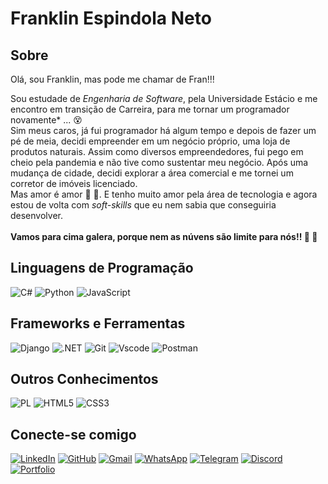 <h1>
<spam>Franklin Espindola Neto</spam>
</br>
</h1>

## Sobre

Olá, sou Franklin, mas pode me chamar de Fran!!! 

<spam>Sou estudade de *Engenharia de Software*, pela Universidade Estácio e me encontro em transição de Carreira, para me tornar um programador novamente* ... &#128565;</br>
Sim meus caros, já fui programador há algum tempo e depois de fazer um pé de meia, decidi empreender em um negócio próprio, uma loja de produtos naturais. 
Assim como diversos empreendedores, fui pego em cheio pela pandemia e não tive como sustentar meu negócio. Após uma mudança de cidade, decidi explorar a área comercial e me tornei um corretor de imóveis licenciado. </br>
Mas amor é amor &#129392; &#129392;. E tenho muito amor pela área de tecnologia e agora estou de volta com *soft-skills* que eu nem sabia que conseguiria desenvolver. </br></br>
<b>Vamos para cima galera, porque nem as núvens são limite para nós!! &#128640; &#128640;</b></spam>

## Linguagens de Programação

![C#](https://img.shields.io/badge/C%23-239120?style=for-the-badge&logo=c-sharp&logoColor=white)
![Python](https://img.shields.io/badge/python-3670A0?style=for-the-badge&logo=python&logoColor=ffdd54)
![JavaScript](https://img.shields.io/badge/JavaScript-F7DF1E?style=for-the-badge&logo=javascript&logoColor=black)


## Frameworks e Ferramentas

![Django](https://img.shields.io/badge/django-%23092E20.svg?style=for-the-badge&logo=django&logoColor=white)
![.NET](https://img.shields.io/badge/.NET-5C2D91?style=for-the-badge&logo=.net&logoColor=white)
![Git](https://img.shields.io/badge/GIT-E44C30?style=for-the-badge&logo=git&logoColor=white)
![Vscode](https://img.shields.io/badge/Vscode-007ACC?style=for-the-badge&logo=visual-studio-code&logoColor=white)
![Postman](https://img.shields.io/badge/Postman-FF6C37.svg?style=for-the-badge&logo=Postman&logoColor=white)


## Outros Conhecimentos

![PL](https://img.shields.io/badge/PL%2FSQL-FFFFFF?style=for-the-badge&logo=oracle&logoColor=FF0000&labelColor=FFFFFF&color=FF0000)
![HTML5](https://img.shields.io/badge/HTML5-E34F26?style=for-the-badge&logo=html5&logoColor=white)
![CSS3](https://img.shields.io/badge/CSS3-1572B6?style=for-the-badge&logo=css3&logoColor=white)



## Conecte-se comigo 

[![LinkedIn](https://img.shields.io/badge/LinkedIn-0077B5?style=for-the-badge&logo=linkedin&logoColor=white)](https://www.linkedin.com/in/franklin-netto/)
[![GitHub](https://img.shields.io/badge/GitHub-100000?style=for-the-badge&logo=github&logoColor=white)](https://github.com/FranklinNetto)
[![Gmail](https://img.shields.io/badge/Gmail-333333?style=for-the-badge&logo=gmail&logoColor=red)](mailto:fknetto@gmail.com)
[![WhatsApp](https://img.shields.io/badge/WhatsApp-25D366?style=for-the-badge&logo=whatsapp&logoColor=white)](https://wa.me/+5548984529100)
[![Telegram](https://img.shields.io/badge/Telegram-000?style=for-the-badge&logo=telegram&logoColor=2CA5E0)](https://t.me/FranklinNetto)
[![Discord](https://img.shields.io/badge/Discord-7289DA?style=for-the-badge&logo=discord&logoColor=white)](https://discord.com/channels/@FranklinNetto/)
[![Portfolio](https://img.shields.io/badge/Portfolio-FF5722?style=for-the-badge&logo=todoist&logoColor=white)](https://www.dio.me/users/fknetto)


